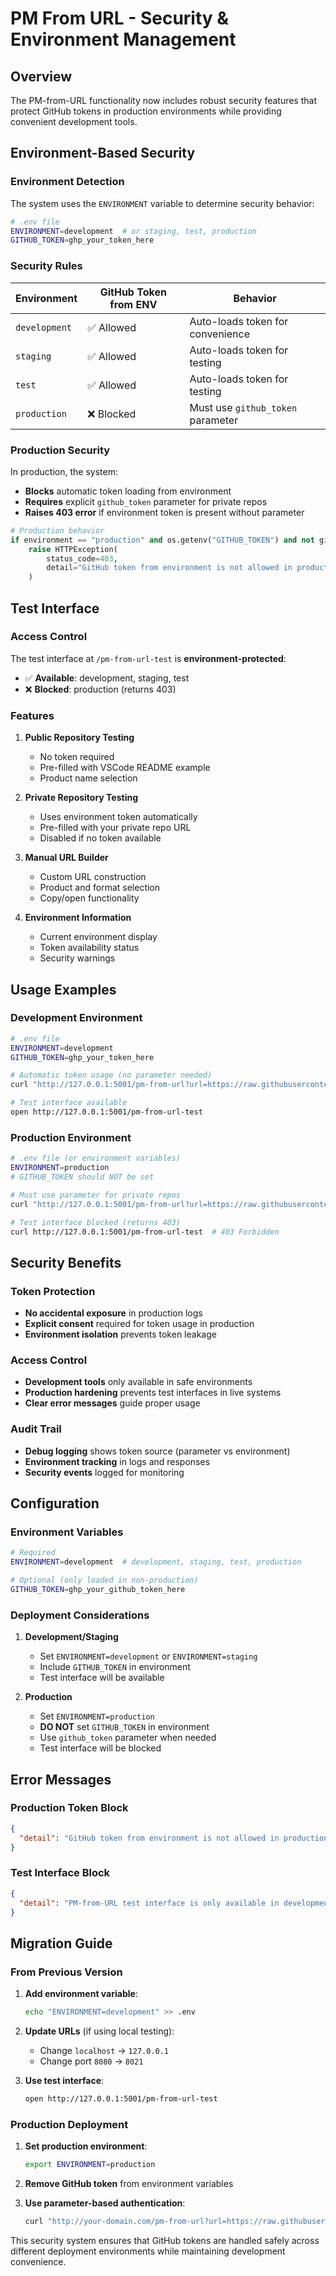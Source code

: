 # PM From URL - Security & Environment Management

## Overview

The PM-from-URL functionality now includes robust security features that protect GitHub tokens in production environments while providing convenient development tools.

## Environment-Based Security

### Environment Detection

The system uses the `ENVIRONMENT` variable to determine security behavior:

```bash
# .env file
ENVIRONMENT=development  # or staging, test, production
GITHUB_TOKEN=ghp_your_token_here
```

### Security Rules

| Environment | GitHub Token from ENV | Behavior |
|------------|----------------------|----------|
| `development` | ✅ Allowed | Auto-loads token for convenience |
| `staging` | ✅ Allowed | Auto-loads token for testing |
| `test` | ✅ Allowed | Auto-loads token for testing |
| `production` | ❌ Blocked | Must use `github_token` parameter |

### Production Security

In production, the system:
- **Blocks** automatic token loading from environment
- **Requires** explicit `github_token` parameter for private repos
- **Raises 403 error** if environment token is present without parameter

```python
# Production behavior
if environment == "production" and os.getenv("GITHUB_TOKEN") and not github_token:
    raise HTTPException(
        status_code=403,
        detail="GitHub token from environment is not allowed in production. Use github_token parameter instead."
    )
```

## Test Interface

### Access Control

The test interface at `/pm-from-url-test` is **environment-protected**:

- ✅ **Available**: development, staging, test
- ❌ **Blocked**: production (returns 403)

### Features

1. **Public Repository Testing**
   - No token required
   - Pre-filled with VSCode README example
   - Product name selection

2. **Private Repository Testing**
   - Uses environment token automatically
   - Pre-filled with your private repo URL
   - Disabled if no token available

3. **Manual URL Builder**
   - Custom URL construction
   - Product and format selection
   - Copy/open functionality

4. **Environment Information**
   - Current environment display
   - Token availability status
   - Security warnings

## Usage Examples

### Development Environment

```bash
# .env file
ENVIRONMENT=development
GITHUB_TOKEN=ghp_your_token_here

# Automatic token usage (no parameter needed)
curl "http://127.0.0.1:5001/pm-from-url?url=https://raw.githubusercontent.com/user/private-repo/main/file.md"

# Test interface available
open http://127.0.0.1:5001/pm-from-url-test
```

### Production Environment

```bash
# .env file (or environment variables)
ENVIRONMENT=production
# GITHUB_TOKEN should NOT be set

# Must use parameter for private repos
curl "http://127.0.0.1:5001/pm-from-url?url=https://raw.githubusercontent.com/user/private-repo/main/file.md&github_token=ghp_token"

# Test interface blocked (returns 403)
curl http://127.0.0.1:5001/pm-from-url-test  # 403 Forbidden
```

## Security Benefits

### Token Protection
- **No accidental exposure** in production logs
- **Explicit consent** required for token usage in production
- **Environment isolation** prevents token leakage

### Access Control
- **Development tools** only available in safe environments
- **Production hardening** prevents test interfaces in live systems
- **Clear error messages** guide proper usage

### Audit Trail
- **Debug logging** shows token source (parameter vs environment)
- **Environment tracking** in logs and responses
- **Security events** logged for monitoring

## Configuration

### Environment Variables

```bash
# Required
ENVIRONMENT=development  # development, staging, test, production

# Optional (only loaded in non-production)
GITHUB_TOKEN=ghp_your_github_token_here
```

### Deployment Considerations

1. **Development/Staging**
   - Set `ENVIRONMENT=development` or `ENVIRONMENT=staging`
   - Include `GITHUB_TOKEN` in environment
   - Test interface will be available

2. **Production**
   - Set `ENVIRONMENT=production`
   - **DO NOT** set `GITHUB_TOKEN` in environment
   - Use `github_token` parameter when needed
   - Test interface will be blocked

## Error Messages

### Production Token Block
```json
{
  "detail": "GitHub token from environment is not allowed in production. Use github_token parameter instead."
}
```

### Test Interface Block
```json
{
  "detail": "PM-from-URL test interface is only available in development, staging, and test environments."
}
```

## Migration Guide

### From Previous Version

1. **Add environment variable**:
   ```bash
   echo "ENVIRONMENT=development" >> .env
   ```

2. **Update URLs** (if using local testing):
   - Change `localhost` → `127.0.0.1`
   - Change port `8080` → `8021`

3. **Use test interface**:
   ```bash
   open http://127.0.0.1:5001/pm-from-url-test
   ```

### Production Deployment

1. **Set production environment**:
   ```bash
   export ENVIRONMENT=production
   ```

2. **Remove GitHub token** from environment variables

3. **Use parameter-based authentication**:
   ```bash
   curl "http://your-domain.com/pm-from-url?url=https://raw.githubusercontent.com/user/repo/main/file.md&github_token=ghp_token"
   ```

This security system ensures that GitHub tokens are handled safely across different deployment environments while maintaining development convenience.
